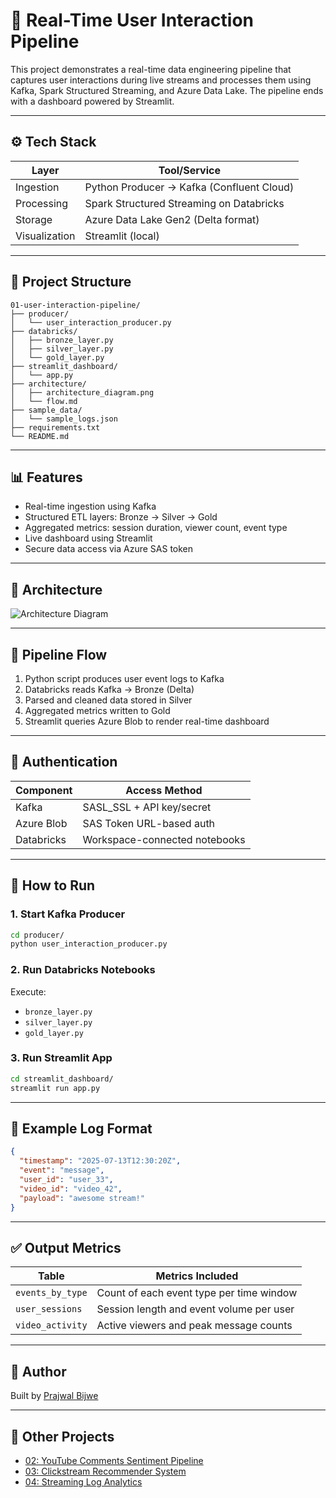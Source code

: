 # 📡 Real-Time User Interaction Pipeline

This project demonstrates a real-time data engineering pipeline that captures user interactions during live streams and processes them using Kafka, Spark Structured Streaming, and Azure Data Lake. The pipeline ends with a dashboard powered by Streamlit.

---

## ⚙️ Tech Stack

| Layer         | Tool/Service                             |
|---------------|------------------------------------------|
| Ingestion     | Python Producer → Kafka (Confluent Cloud)|
| Processing    | Spark Structured Streaming on Databricks |
| Storage       | Azure Data Lake Gen2 (Delta format)      |
| Visualization | Streamlit (local)                        |

---

## 🧱 Project Structure

```
01-user-interaction-pipeline/
├── producer/
│   └── user_interaction_producer.py
├── databricks/
│   ├── bronze_layer.py
│   ├── silver_layer.py
│   └── gold_layer.py
├── streamlit_dashboard/
│   └── app.py
├── architecture/
│   ├── architecture_diagram.png
│   └── flow.md
├── sample_data/
│   └── sample_logs.json
├── requirements.txt
└── README.md
```

---

## 📊 Features

- Real-time ingestion using Kafka
- Structured ETL layers: Bronze → Silver → Gold
- Aggregated metrics: session duration, viewer count, event type
- Live dashboard using Streamlit
- Secure data access via Azure SAS token

---

## 🧭 Architecture

![Architecture Diagram](architecture/architecture_diagram.png)

---

## 🔄 Pipeline Flow

1. Python script produces user event logs to Kafka
2. Databricks reads Kafka → Bronze (Delta)
3. Parsed and cleaned data stored in Silver
4. Aggregated metrics written to Gold
5. Streamlit queries Azure Blob to render real-time dashboard

---

## 🔐 Authentication

| Component   | Access Method           |
|------------|--------------------------|
| Kafka       | SASL_SSL + API key/secret |
| Azure Blob  | SAS Token URL-based auth |
| Databricks  | Workspace-connected notebooks |

---

## 🧪 How to Run

### 1. Start Kafka Producer

```bash
cd producer/
python user_interaction_producer.py
```

### 2. Run Databricks Notebooks

Execute:
- `bronze_layer.py`
- `silver_layer.py`
- `gold_layer.py`

### 3. Run Streamlit App

```bash
cd streamlit_dashboard/
streamlit run app.py
```

---

## 📌 Example Log Format

```json
{
  "timestamp": "2025-07-13T12:30:20Z",
  "event": "message",
  "user_id": "user_33",
  "video_id": "video_42",
  "payload": "awesome stream!"
}
```

---

## ✅ Output Metrics

| Table             | Metrics Included                            |
|------------------|---------------------------------------------|
| `events_by_type` | Count of each event type per time window    |
| `user_sessions`  | Session length and event volume per user    |
| `video_activity` | Active viewers and peak message counts      |

---

## 👤 Author

Built by [Prajwal Bijwe](https://linkedin.com/in/prajwalbijwe)

---

## 📁 Other Projects

- [02: YouTube Comments Sentiment Pipeline](../02-youtube-sentiment-pipeline/)
- [03: Clickstream Recommender System](../03-clickstream-recommender/)
- [04: Streaming Log Analytics](../04-streaming-log-analytics/)

